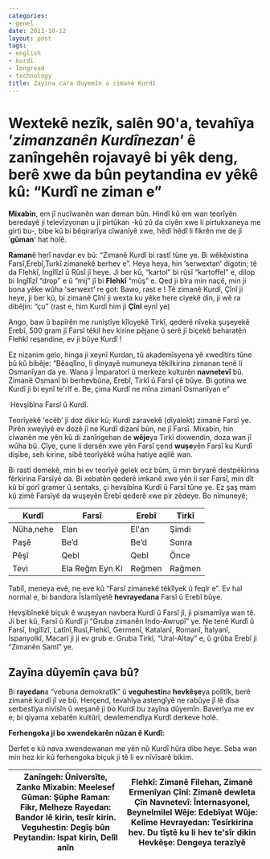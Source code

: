 ```yaml
---
categories:
- genel
date: 2011-10-12
layout: post
tags:
- english
- kurdi
- longread
- technology
title: Zayîna cara duyemîn a zimanê Kurdî
---
```


# Wextekê nezîk, salên 90'a, tevahîya ’_zimanzanên Kurdînezan_’ ê **zanîngeh**ên rojavayê bi yêk deng, berê xwe da bûn **peytandin**a ev yêkê kû: “Kurdî ne ziman e”

  

**Mixabin**, em jî nucîwanên wan deman bûn. Hindî kû em wan teorîyên beredayê ji televîzyonan u ji pirtûkan -kû zû da ciyên xwe li pirtukxaneya me girti bu-, bibe kû bi bêqirarîya cîwanîyê xwe, hêdî hêdî li fikrên me de jî ’**gûman**’ hat holê.

  

**Raman**ê herî navdar ev bû: “Zimanê Kurdî bi rastî tûne ye. Bi wêkêxistina Farsî,Erebî,Turkî zimanekê berhev e”. Heya heya, hin ‘serwextan’ digotin; tê da Flehkî, Îngîlîzî û Rûsî jî heye. Ji ber kû, “kartol” bi rûsî “kartoffel” e, dilop bi Ingîlîzî “drop” e û “mij” jî bi **Flehkî** “mûş” e. Qed ji bîra min naçê, min ji bona yêke wûha 'serwext’ re got: Bawo, rast e ! Tê zimanê Kurdî, Çînî ji heye, ji ber kû, bi zimanê Çînî ji wexta ku yêke here ciyekê din, ji wê ra dibêjin: “çu” (rast e, him Kurdî him ji **Çînî** eynî ye)

  

Ango, baw û bapîrên me runiştîye kîloyekê Tirkî, qederê nîveka şuşeyekê Erebî, 500 gram jî Farsî têkil hev kirine pêjane û serê jî biçekê beharatên Flehkî reşandine, ev ji bûye Kurdî !

  

Ez nizanim gelo, hinga ji xeynî Kurdan, tû akademîsyena yê xwedîtirs tûne bû kû bibêje: “Bêaqîlno, li dinyayê numuneya têkilkirina zimanan tenê li Osmanîyan da ye. Wana ji Împaratorî û merkeze kulturên **navnetevî** bû. Zimanê Osmanî bi berhevbûna, Erebî, Tirkî û Farsî çê bûye. Bi gotina we Kurdî ji bi eynî te'rîf e. Be, çima Kurdî ne mîna zimanî Osmanîyan e”

  

 Hevşibîna Farsî û Kurdî.

  

Teorîyekê 'ecêb’ jî doz dikir kû; Kurdî zaravekê (dîyalekt) zimanê Farsî ye. Pirên xweyîyê ev dozê jî ne Kurdî dizanî bûn, ne jî Farsî. Mixabin, hin cîwanên me yên kû di zanîngehan de **wêje**ya Tirkî dixwendin, doza wan jî wûha bû. Çîye, çune li dersên xwe yên Farsî çend **wuşe**yên Farsî ku Kurdî dişibe, seh kirine, sibê teorîyêkê wûha hatiye aqilê wan.

  

Bi rastî demekê, min bi ev teorîyê gelek ecz bûm, û min biryarê destpêkirina fêrkirina Farsîyê da. Bi xebatên qederê imkanê xwe yên li ser Farsî, min dît kû bi gorî gramer û sentaks, çi hevşibîna Kurdî û Farsî tûne ye. Ez şaş mam kû zimê Farsîyê da wuşeyên Erebî qederê xwe pir zêdeye. Bo nimuneyê;

  
  
  
  
  
  
  
  
  
  
  
  
  
  
  
  
  
  
  
  
  
  
  
  
  
  
  
  
  
  
  
  
  
  
  

|     **Kurdî**      |     **Farsî**      |     **Erebî**      |     **Tirkî**      |
| --- | --- | --- | --- |
|     Nûha,nehe      |     Elan      |     El'an      |     Şimdi      |
|     Paşê      |     Be’d      |     Be’d      |     Sonra      |
|     Pêşî      |     Qebl      |     Qebl      |     Önce      |
|     Tevi      |     Ela Reğm Eyn Ki      |     Reğmen      |     Rağmen      |

  

  
  

  

Tabîî, meneya evê, ne eve kû “Farsî zimanekê têkîlyek û feqîr e”. Ev hal normal e, bi bandora Îslamîyetê **hevrayedana** Farsî û Erebî bûye.

  

Hevşibînekê biçuk ê wuşeyan navbera Kurdî û Farsî jî, ji pismamîya wan tê. Ji ber kû, Farsî û Kurdî ji “Gruba zimanên Indo-Awrupî” ye. Ne tenê Kurdî û Farsî, Ingîlîzî, Latînî,Rusî,Flehkî, Germenî, Katalanî, Romanî, Îtalyanî, Ispanyolkî, Macarî ji ji ev grub e. Gruba Tirkî, “Ural-Altay” e, û grûba Erebî ji “Zimanên Samî” ye.

  
  

## **Zayîna dûyemîn çava bû?**

  
  

Bi **rayedan**a “vebuna demokratîk” û **veguhestin**a **hevkêşe**ya polîtîk, berê zimanê kurdî jî ve bû. Herçend, tevahîya astengîyê ne rabûye jî lê dîsa serbestîya nivîsîn û weşanê ji bo Kurdî bu zayîna dûyemîn. Baverîya me ev e; bi qiyama xebatên kultûrî, dewlemendîya Kurdî derkeve holê.

  

  
  

  

**Ferhengoka ji bo xwendekarên nûzan ê Kurdî:**

  

Derfet e kû nava xwendewanan me yên nû Kurdî hûra dibe heye. Seba wan min hez kir kû ferhengoka biçuk ji tê li ev nîvîsarê bikim.

  
  
  
  
  
  
  
  
  

|     Zanîngeh: Ûnîversîte, Zanko      Mixabin: Meelesef      Gûman: Şûphe      Raman: Fikr, Melheze      Rayedan: Bandor lê kirin, tesîr kirin.      Veguhestin: Degîş bûn      Peytandin: Ispat kirin, Delîl anîn      |     Flehkî: Zimanê Filehan, Zimanê Ermenîyan      Çînî: Zimanê dewleta Çîn      Navnetevî: Înternasyonel, Beynelmilel      Wêje: Edebîyat      Wûje: Kelîme      Hevrayedan: Tesîrkirina hev. Du tîştê ku li hev te'sîr dikin      Hevkêşe: Dengeya terazîyê      |
| --- | --- |
